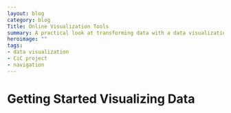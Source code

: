 ```yaml
---
layout: blog
category: blog
Title: Online Visualization Tools
summary: A practical look at transforming data with a data visualization tool.
heroimage: ""
tags:
- data visualization
- CiC project
- navigation
---
```


# Getting Started Visualizing Data


